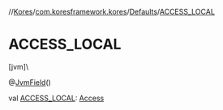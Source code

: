 //[Kores](../../../index.md)/[com.koresframework.kores](../index.md)/[Defaults](index.md)/[ACCESS_LOCAL](-a-c-c-e-s-s_-l-o-c-a-l.md)

# ACCESS_LOCAL

[jvm]\

@[JvmField](https://kotlinlang.org/api/latest/jvm/stdlib/kotlin.jvm/-jvm-field/index.html)()

val [ACCESS_LOCAL](-a-c-c-e-s-s_-l-o-c-a-l.md): [Access](../../com.koresframework.kores.base/-access/index.md)
